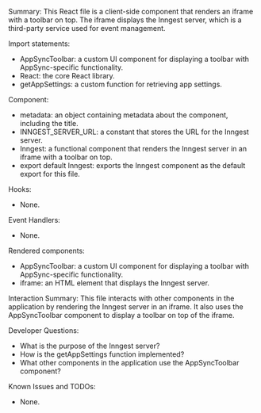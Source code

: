 Summary:
This React file is a client-side component that renders an iframe with a toolbar on top. The iframe displays the Inngest server, which is a third-party service used for event management.

Import statements:
- AppSyncToolbar: a custom UI component for displaying a toolbar with AppSync-specific functionality.
- React: the core React library.
- getAppSettings: a custom function for retrieving app settings.

Component:
- metadata: an object containing metadata about the component, including the title.
- INNGEST_SERVER_URL: a constant that stores the URL for the Inngest server.
- Inngest: a functional component that renders the Inngest server in an iframe with a toolbar on top.
- export default Inngest: exports the Inngest component as the default export for this file.

Hooks:
- None.

Event Handlers:
- None.

Rendered components:
- AppSyncToolbar: a custom UI component for displaying a toolbar with AppSync-specific functionality.
- iframe: an HTML element that displays the Inngest server.

Interaction Summary:
This file interacts with other components in the application by rendering the Inngest server in an iframe. It also uses the AppSyncToolbar component to display a toolbar on top of the iframe.

Developer Questions:
- What is the purpose of the Inngest server?
- How is the getAppSettings function implemented?
- What other components in the application use the AppSyncToolbar component?

Known Issues and TODOs:
- None.